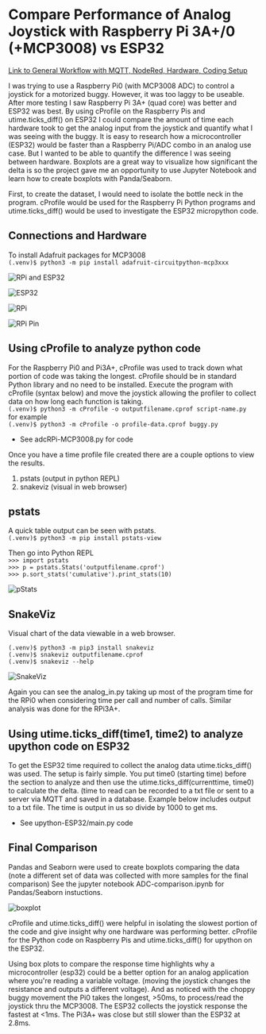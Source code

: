 # Compare Performance of Analog Joystick with Raspberry Pi 3A+/0 (+MCP3008) vs ESP32

[Link to General Workflow with MQTT, NodeRed, Hardware, Coding Setup](https://stemjust4u.github.io/ref/data-analysis/workflow/)

I was trying to use a Raspberry Pi0 (with MCP3008 ADC) to control a joystick for a motorized buggy. However, it was too laggy to be useable. After more testing I saw Raspberry Pi 3A+ (quad core) was better and ESP32 was best. By using cProfile on the Raspberry Pis and utime.ticks_diff() on ESP32 I could compare the amount of time each hardware took to get the analog input from the joystick and quantify what I was seeing with the buggy. It is easy to research how a microcontroller (ESP32) would be faster than a Raspberry Pi/ADC combo in an analog use case. But I wanted to be able to quantify the difference I was seeing between hardware. Boxplots are a great way to visualize how significant the delta is so the project gave me an opportunity to use Jupyter Notebook and learn how to create boxplots with Panda/Seaborn.  

First, to create the dataset, I would need to isolate the bottle neck in the program.  cProfile would be used for the Raspberry Pi Python programs and utime.ticks_diff() would be used to investigate the ESP32 micropython code.​​​

## Connections and Hardware
To install Adafruit packages for MCP3008   
`(.venv)$ python3 -m pip install adafruit-circuitpython-mcp3xxx`


![RPi and ESP32](images/RPi-and-ESP32-and-Joystick.png "RPi and ESP32 with Joystick")

![ESP32](images/ADC-joystick-ESP32.png "ESP32 with Joystick")

![RPi](images/RPi-Joystick-MCP3008a.png "RPi and MCP3008 with Joystick")

![RPi Pin](images/RPi-MCP3008-Pin-Diagram.png "RPi MCP3008 Pin setup")

## Using cProfile to analyze python code
For the Raspberry Pi0 and Pi3A+, cProfile was used to track down what portion of code was taking the longest. cProfile should be in standard Python library and no need to be installed. Execute the program with cProfile (syntax below) and move the joystick allowing the profiler to collect data on how long each function is taking.​  
`(.venv)$ python3 -m cProfile -o outputfilename.cprof script-name.py`  
for example  
`(.venv)$ python3 -m cProfile -o profile-data.cprof buggy.py`  

* See adcRPi-MCP3008.py for code 

Once you have a time profile file created there are a couple options to view the results.
1. pstats (output in python REPL)
2. snakeviz (visual in web browser)

## pstats
A quick table output can be seen with pstats.  
`(.venv)$ python3 -m pip install pstats-view`

Then go into Python REPL   
`>>> import pstats`  
`>>> p = pstats.Stats('outputfilename.cprof')`  
`>>> p.sort_stats('cumulative').print_stats(10)`

![pStats](images/pstats-output.png "pStats output")

## SnakeViz
Visual chart of the data viewable in a web browser.  

`(.venv)$ python3 -m pip3 install snakeviz `  
`(.venv)$ snakeviz outputfilename.cprof `  
`(.venv)$ snakeviz --help`

![SnakeViz](images/snakeviz-plot.png "SnakeViz output")

Again you can see the analog_in.py taking up most of the program time for the RPi0 when considering time per call and number of calls.  Similar analysis was done for the RPi3A+.

## Using utime.ticks_diff(time1, time2) to analyze upython code on ESP32

To get the ESP32 time required to collect the analog data utime.ticks_diff() was used.  The setup is fairly simple.  You put time0 (starting time) before the section to analyze and then use the utime.ticks_diff(currenttime, time0) to calculate the delta.  (time to read can be recorded to a txt file or sent to a server via MQTT and saved in a database.   Example below includes output to a txt file. The time is output in us so divide by 1000 to get ms.​​

* See upython-ESP32/main.py code

## Final Comparison

Pandas and Seaborn were used to create boxplots comparing the data (note a different set of data was collected with more samples for the final comparison)
See the jupyter notebook ADC-comparison.ipynb for Pandas/Seaborn instuctions.

![boxplot](images/boxplot.png "Boxplot of analog read time")

cProfile and utime.ticks_diff() were helpful in isolating the slowest portion of the code and give insight why one hardware was performing better. cProfile for the Python code on Raspberry Pis and utime.ticks_diff() for upython on the ESP32. 

Using box plots to compare the response time highlights why a microcontroller (esp32) could be a better option for an analog application where you're reading a variable voltage. (moving the joystick changes the resistance and outputs a different voltage). And as noticed with the choppy buggy movement the Pi0 takes the longest, >50ms, to process/read the joystick thru the MCP3008. The ESP32 collects the joystick response the fastest at <1ms. The Pi3A+ was close but still slower than the ESP32 at 2.8ms.

